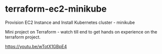# terraform-ec2-minikube
Provision EC2 Instance and Install Kubernetes cluster - minikube

Mini project on Terraform - watch till end to get hands on experience on the terraform project.

https://youtu.be/wTotX1GBpE4
